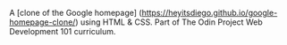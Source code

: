 A [clone of the Google homepage] (https://heyitsdiego.github.io/google-homepage-clone/) using HTML & CSS. Part of The Odin Project Web Development 101 curriculum.
